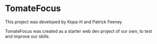 # TomateFocus
This project was developed by Kopa-H and Patrick Feeney

TomateFocus was created as a starter web dev project of our own, to test and improve our skills.
